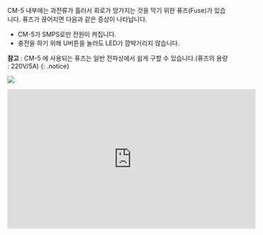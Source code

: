 CM-5 내부에는 과전류가 흘러서 회로가 망가지는 것을 막기 위한 퓨즈(Fuse)가 있습니다. 퓨즈가 끊어지면 다음과 같은 증상이 나타납니다.
- CM-5가 SMPS로만 전원이 켜집니다.  
- 충전을 하기 위해 U버튼을 눌러도 LED가 깜박거리지 않습니다.

**참고** : CM-5 에 사용되는 퓨즈는 일반 전파상에서 쉽게 구할 수 있습니다.(퓨즈의 용량 : 220V/5A)
{: .notice}

![](/assets/images/edu/bioloid/cm5_fuse_kr.png)

<iframe width="560" height="315" src="https://www.youtube.com/embed/sRWP5QLsqiU" frameborder="0" allow="autoplay; encrypted-media" allowfullscreen></iframe>
